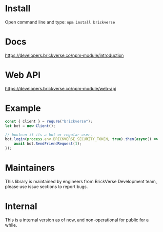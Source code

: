 # Install
Open command line and type: ``npm install brickverse``

# Docs
https://developers.brickverse.co/npm-module/introduction

# Web API
https://developers.brickverse.co/npm-module/web-api
# Example
```js
const { Client } = requre("brickverse");
let bot = new Client();

// boolean if its a bot or regular user.
bot.login(process.env.BRICKVERSE_SECURITY_TOKEN, true).then(async() => {
    await bot.SendFriendRequest(1);
});
```

# Maintainers
This library is maintained by engineers from BrickVerse Development team, please use issue sections to report bugs.

# Internal
This is a internal version as of now, and non-operational for public for a while.